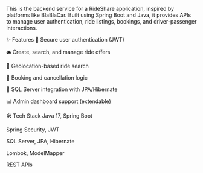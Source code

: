 This is the backend service for a RideShare application, inspired by platforms like BlaBlaCar. Built using Spring Boot and Java,
it provides APIs to manage user authentication, ride listings, bookings, and driver-passenger interactions.

✨ Features
🔐 Secure user authentication (JWT)

🚘 Create, search, and manage ride offers

📍 Geolocation-based ride search

📅 Booking and cancellation logic

🧾 SQL Server integration with JPA/Hibernate

📊 Admin dashboard support (extendable)

🛠️ Tech Stack
Java 17, Spring Boot

Spring Security, JWT

SQL Server, JPA, Hibernate

Lombok, ModelMapper

REST APIs
